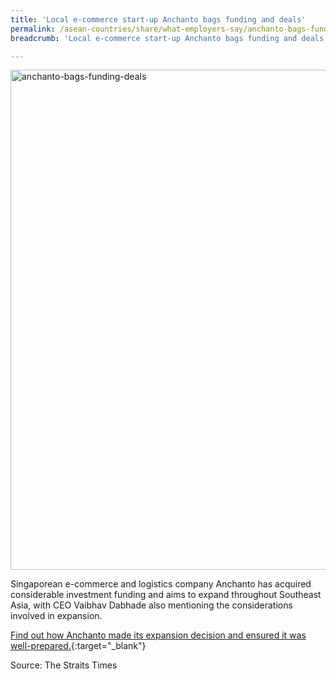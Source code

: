 ```yaml
---
title: 'Local e-commerce start-up Anchanto bags funding and deals'
permalink: /asean-countries/share/what-employers-say/anchanto-bags-funding-deals/
breadcrumb: 'Local e-commerce start-up Anchanto bags funding and deals'

---
```



<img src="\images\asean-employers\anchanto-bags-funding-deals.jpg" alt="anchanto-bags-funding-deals" style="width:800px;" />

Singaporean e-commerce and logistics company Anchanto has acquired considerable investment funding and aims to expand throughout Southeast Asia, with CEO Vaibhav Dabhade also mentioning the considerations involved in expansion.

[Find out how Anchanto made its expansion decision and ensured it was well-prepared.](https://www.straitstimes.com/business/local-e-commerce-start-up-anchanto-bags-funding-and-deals){:target="_blank"}

Source: The Straits Times